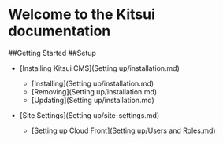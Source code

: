 # Welcome to the Kitsui documentation

##Getting Started
##Setup
* [Installing Kitsui CMS](Setting up/installation.md)
    * [Installing](Setting up/installation.md)
    * [Removing](Setting up/installation.md)
    * [Updating](Setting up/installation.md)
    


* [Site Settings](Setting up/site-settings.md)
    * [Setting up Cloud Front](Setting up/Users and Roles.md)


    
